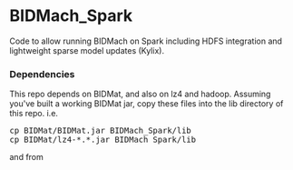 # BIDMach_Spark
Code to allow running BIDMach on Spark including HDFS integration and lightweight sparse model updates (Kylix). 

<h3>Dependencies</h3>

This repo depends on BIDMat, and also on lz4 and hadoop. Assuming you've built a working BIDMat jar, copy these files into the lib directory of this repo. i.e.

<pre>cp BIDMat/BIDMat.jar BIDMach_Spark/lib
cp BIDMat/lz4-*.*.jar BIDMach_Spark/lib</pre>

and from
